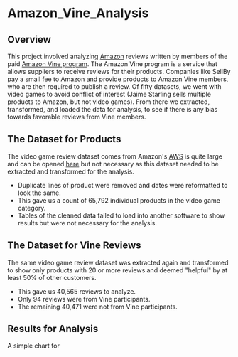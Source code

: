 # Amazon_Vine_Analysis

## Overview

This project involved analyzing [Amazon](https://www.amazon.com/) reviews written by members of the paid [Amazon Vine program](https://www.amazon.com/vine/about). The Amazon Vine program is a service that allows suppliers to receive reviews for their products. Companies like SellBy pay a small fee to Amazon and provide products to Amazon Vine members, who are then required to publish a review. Of fifty datasets, we went with video games to avoid conflict of interest (Jaime Starling sells multiple products to Amazon, but not video games). From there we extracted, transformed, and loaded the data for analysis, to see if there is any bias towards favorable reviews from Vine members. 

## The Dataset for Products

The video game review dataset comes from Amazon's [AWS](https://aws.amazon.com/) is quite large and can be opened [here](https://s3.amazonaws.com/amazon-reviews-pds/tsv/amazon_reviews_us_Video_Games_v1_00.tsv.gz) but not necessary as this dataset needed to be extracted and transformed for the analysis. 
- Duplicate lines of product were removed and dates were reformatted to look the same. 
- This gave us a count of 65,792 individual products in the video game category. 
- Tables of the cleaned data failed to load into another software to show results but were not necessary for the analysis. 

## The Dataset for Vine Reviews

The same video game review dataset was extracted again and transformed to show only products with 20 or more reviews and deemed "helpful" by at least 50% of other customers.
- This gave us 40,565 reviews to analyze. 
- Only 94 reviews were from Vine participants.
- The remaining 40,471 were not from Vine participants.

## Results for Analysis

A simple chart for 



